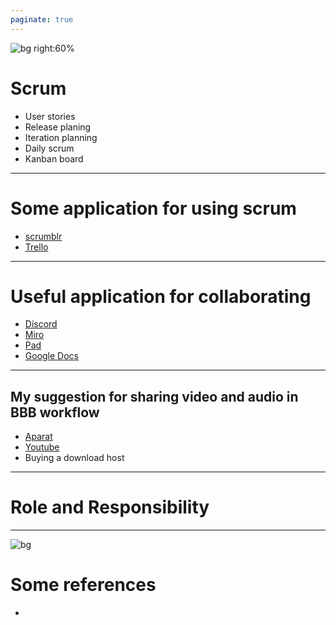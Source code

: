 ```yaml
---
paginate: true
---
```

![bg right:60%](https://www.tnpvisualworkplace.com/static/upload/full/14600524-9db4-4a71-a017-5404131e0290/The+Scrum+board.jpg)

# Scrum

- User stories
- Release planing
- Iteration planning
- Daily scrum
- Kanban board

---
# Some application for using scrum

-   [scrumblr](http://scrumblr.ca/)
-   [Trello](https://trello.com/)

---


# Useful application for collaborating

- [Discord](https://discord.com)
- [Miro](https://miro.com/)
- [Pad](https://pad.riseup.net/)
- [Google Docs](https://docs.google.com)

---

## My suggestion for sharing video and audio in BBB workflow

- [Aparat](https://www.aparat.com/)
- [Youtube](https://www.youtube.com/)
- Buying a download host

---

# Role and Responsibility


---

![bg](orange)

# Some references

-  



